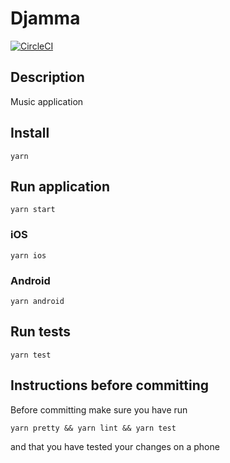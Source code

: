 # Djamma

[![CircleCI](https://circleci.com/gh/daggala/djamma/tree/master.svg?style=svg)](https://circleci.com/gh/daggala/djamma/tree/master)

## Description

Music application

## Install

```
yarn
```

## Run application
```
yarn start
```

### iOS
```
yarn ios
```
### Android
```
yarn android
```

## Run tests

```
yarn test
```

## Instructions before committing

Before committing make sure you have run
```
yarn pretty && yarn lint && yarn test
```
and that you have tested your changes on a phone
